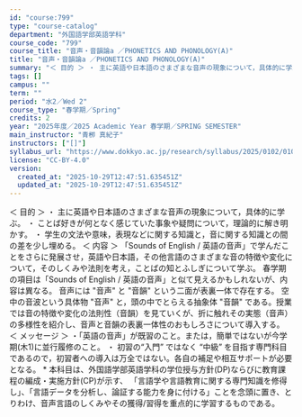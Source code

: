 ```yaml
---
id: "course:799"
type: "course-catalog"
department: "外国語学部英語学科"
course_code: "799"
course_title: "音声・音韻論a ／PHONETICS AND PHONOLOGY(A)"
title: "音声・音韻論a ／PHONETICS AND PHONOLOGY(A)"
summary: "＜ 目的 ＞ ・ 主に英語や日本語のさまざまな音声の現象について，具体的に学ぶ。 ・ ことば好きが何となく感じていた事象や疑問について，理論的に解き明かす。 ・ 学生の文法や意味，表現などに関する知識と，音に関する知識との間の差を少し埋める…"
tags: []
campus: ""
term: ""
period: "水2／Wed 2"
course_type: "春学期／Spring"
credits: 2
year: "2025年度／2025 Academic Year 春学期／SPRING SEMESTER"
main_instructor: "青栁 真紀子"
instructors: ["[]"]
syllabus_url: "https://www.dokkyo.ac.jp/research/syllabus/2025/0102/0102_00799_ja_JP.html"
license: "CC-BY-4.0"
version:
  created_at: "2025-10-29T12:47:51.635451Z"
  updated_at: "2025-10-29T12:47:51.635451Z"
---
```

＜ 目的 ＞ ・ 主に英語や日本語のさまざまな音声の現象について，具体的に学ぶ。 ・ ことば好きが何となく感じていた事象や疑問について，理論的に解き明かす。 ・ 学生の文法や意味，表現などに関する知識と，音に関する知識との間の差を少し埋める。 ＜ 内容 ＞ 「Sounds of English / 英語の音声」で学んだことをさらに発展させ，英語や日本語，その他言語のさまざまな音の特徴や変化について，そのしくみや法則を考え，ことばの知とふしぎについて学ぶ。 春学期の項目は「Sounds of English / 英語の音声」と似て見えるかもしれないが、内容は異なる。 音声には "音声" と "音韻" という二面が表裏一体で存在する。 空中の音波という具体物 "音声" と，頭の中でとらえる抽象体 "音韻" である。授業では音の特徴や変化の法則性（音韻）を見ていくが、折に触れその実態（音声）の多様性を紹介し、音声と音韻の表裏一体性のおもしろさについて導入する。 ＜ メッセージ ＞ ・「英語の音声」が既習のこと。または，簡単ではないが今学期(木1)に並行履修のこと。 ・ 初習の“入門” ではなく “中級” を目指す専門科目であるので，初習者への導入は万全ではない。各自の補足や相互サポートが必要となる。 * 本科目は、外国語学部英語学科の学位授与方針(DP)ならびに教育課程の編成・実施方針(CP)が示す、 「言語学や言語教育に関する専門知識を修得し」、「言語データを分析し、論証する能力を身に付ける」ことを念頭に置き、とりわけ、音声言語のしくみやその獲得/習得を重点的に学習するものである。

